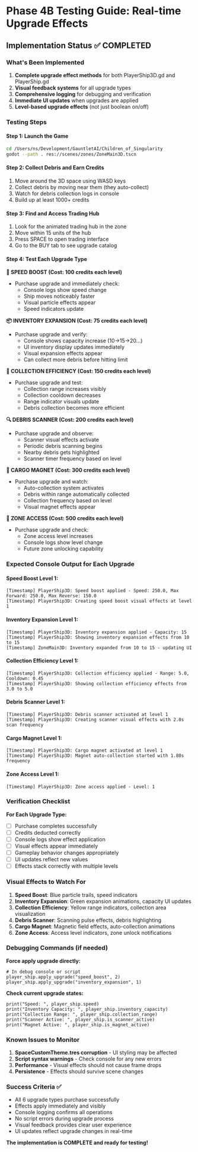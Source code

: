 # Phase 4B Testing Guide: Real-time Upgrade Effects

## **Implementation Status ✅ COMPLETED**

### **What's Been Implemented**
1. **Complete upgrade effect methods** for both PlayerShip3D.gd and PlayerShip.gd
2. **Visual feedback systems** for all upgrade types
3. **Comprehensive logging** for debugging and verification
4. **Immediate UI updates** when upgrades are applied
5. **Level-based upgrade effects** (not just boolean on/off)

### **Testing Steps**

#### **Step 1: Launch the Game**
```bash
cd /Users/ns/Development/GauntletAI/Children_of_Singularity
godot --path . res://scenes/zones/ZoneMain3D.tscn
```

#### **Step 2: Collect Debris and Earn Credits**
1. Move around the 3D space using WASD keys
2. Collect debris by moving near them (they auto-collect)
3. Watch for debris collection logs in console
4. Build up at least 1000+ credits

#### **Step 3: Find and Access Trading Hub**
1. Look for the animated trading hub in the zone
2. Move within 15 units of the hub
3. Press SPACE to open trading interface
4. Go to the BUY tab to see upgrade catalog

#### **Step 4: Test Each Upgrade Type**

**🚀 SPEED BOOST (Cost: 100 credits each level)**
- Purchase upgrade and immediately check:
  - Console logs show speed change
  - Ship moves noticeably faster
  - Visual particle effects appear
  - Speed indicators update

**📦 INVENTORY EXPANSION (Cost: 75 credits each level)**
- Purchase upgrade and verify:
  - Console shows capacity increase (10→15→20...)
  - UI inventory display updates immediately
  - Visual expansion effects appear
  - Can collect more debris before hitting limit

**🎯 COLLECTION EFFICIENCY (Cost: 150 credits each level)**
- Purchase upgrade and test:
  - Collection range increases visibly
  - Collection cooldown decreases
  - Range indicator visuals update
  - Debris collection becomes more efficient

**🔍 DEBRIS SCANNER (Cost: 200 credits each level)**
- Purchase upgrade and observe:
  - Scanner visual effects activate
  - Periodic debris scanning begins
  - Nearby debris gets highlighted
  - Scanner timer frequency based on level

**🧲 CARGO MAGNET (Cost: 300 credits each level)**
- Purchase upgrade and watch:
  - Auto-collection system activates
  - Debris within range automatically collected
  - Collection frequency based on level
  - Visual magnet effects appear

**🚪 ZONE ACCESS (Cost: 500 credits each level)**
- Purchase upgrade and check:
  - Zone access level increases
  - Console logs show level change
  - Future zone unlocking capability

### **Expected Console Output for Each Upgrade**

#### **Speed Boost Level 1:**
```
[Timestamp] PlayerShip3D: Speed boost applied - Speed: 250.0, Max Forward: 250.0, Max Reverse: 150.0
[Timestamp] PlayerShip3D: Creating speed boost visual effects at level 1
```

#### **Inventory Expansion Level 1:**
```
[Timestamp] PlayerShip3D: Inventory expansion applied - Capacity: 15
[Timestamp] PlayerShip3D: Showing inventory expansion effects from 10 to 15
[Timestamp] ZoneMain3D: Inventory expanded from 10 to 15 - updating UI
```

#### **Collection Efficiency Level 1:**
```
[Timestamp] PlayerShip3D: Collection efficiency applied - Range: 5.0, Cooldown: 0.45
[Timestamp] PlayerShip3D: Showing collection efficiency effects from 3.0 to 5.0
```

#### **Debris Scanner Level 1:**
```
[Timestamp] PlayerShip3D: Debris scanner activated at level 1
[Timestamp] PlayerShip3D: Creating scanner visual effects with 2.0s scan frequency
```

#### **Cargo Magnet Level 1:**
```
[Timestamp] PlayerShip3D: Cargo magnet activated at level 1  
[Timestamp] PlayerShip3D: Magnet auto-collection started with 1.80s frequency
```

#### **Zone Access Level 1:**
```
[Timestamp] PlayerShip3D: Zone access applied - Level: 1
```

### **Verification Checklist**

**For Each Upgrade Type:**
- [ ] Purchase completes successfully
- [ ] Credits deducted correctly
- [ ] Console logs show effect application
- [ ] Visual effects appear immediately
- [ ] Gameplay behavior changes appropriately
- [ ] UI updates reflect new values
- [ ] Effects stack correctly with multiple levels

### **Visual Effects to Watch For**

1. **Speed Boost**: Blue particle trails, speed indicators
2. **Inventory Expansion**: Green expansion animations, capacity UI updates  
3. **Collection Efficiency**: Yellow range indicators, collection area visualization
4. **Debris Scanner**: Scanning pulse effects, debris highlighting
5. **Cargo Magnet**: Magnetic field effects, auto-collection animations
6. **Zone Access**: Access level indicators, zone unlock notifications

### **Debugging Commands (if needed)**

**Force apply upgrade directly:**
```gdscript
# In debug console or script
player_ship.apply_upgrade("speed_boost", 2)
player_ship.apply_upgrade("inventory_expansion", 1)
```

**Check current upgrade states:**
```gdscript
print("Speed: ", player_ship.speed)
print("Inventory Capacity: ", player_ship.inventory_capacity)  
print("Collection Range: ", player_ship.collection_range)
print("Scanner Active: ", player_ship.is_scanner_active)
print("Magnet Active: ", player_ship.is_magnet_active)
```

### **Known Issues to Monitor**

1. **SpaceCustomTheme.tres corruption** - UI styling may be affected
2. **Script syntax warnings** - Check console for any new errors
3. **Performance** - Visual effects should not cause frame drops
4. **Persistence** - Effects should survive scene changes

### **Success Criteria ✅**

- All 6 upgrade types purchase successfully
- Effects apply immediately and visibly
- Console logging confirms all operations
- No script errors during upgrade process
- Visual feedback provides clear user experience
- UI updates reflect upgrade changes in real-time

**The implementation is COMPLETE and ready for testing!**
